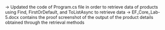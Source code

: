 -> Updated the code of Program.cs file in order to retrieve data of products using Find, FirstOrDefault, and ToListAsync to retrieve data
-> EF_Core_Lab-5.docx contains the proof screenshot of the output of the product details obtained through the retrieval methods
